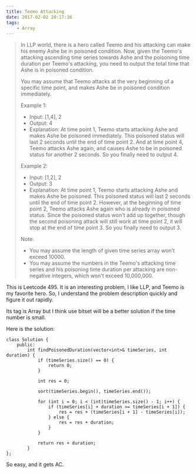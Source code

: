 ```yaml
---
title: Teemo Attacking
date: 2017-02-02 20:17:16
tags:
    - Array
---
```


> In LLP world, there is a hero called Teemo and his attacking can make his enemy Ashe be in poisoned condition. Now, given the Teemo's attacking ascending time series towards Ashe and the poisoning time duration per Teemo's attacking, you need to output the total time that Ashe is in poisoned condition.
>
> You may assume that Teemo attacks at the very beginning of a specific time point, and makes Ashe be in poisoned condition immediately.
>
> Example 1:
> + Input: [1,4], 2
> + Output: 4
> + Explanation: At time point 1, Teemo starts attacking Ashe and makes Ashe be poisoned immediately. This poisoned status will last 2 seconds until the end of time point 2. And at time point 4, Teemo attacks Ashe again, and causes Ashe to be in poisoned status for another 2 seconds. So you finally need to output 4.
>
> Example 2:
> + Input: [1,2], 2
> + Output: 3
> + Explanation: At time point 1, Teemo starts attacking Ashe and makes Ashe be poisoned. This poisoned status will last 2 seconds until the end of time point 2. However, at the beginning of time point 2, Teemo attacks Ashe again who is already in poisoned status. Since the poisoned status won't add up together, though the second poisoning attack will still work at time point 2, it will stop at the end of time point 3. So you finally need to output 3.
>
> Note:
> + You may assume the length of given time series array won't exceed 10000.
> + You may assume the numbers in the Teemo's attacking time series and his poisoning time duration per attacking are non-negative integers, which won't exceed 10,000,000.

<!--more-->

This is Leetcode 495. It is an interesting problem, I like LLP, and Teemo is my favorite hero. So, I understand the problem description quickly and figure it out rapidly.

Its tag is Array but I think use bitset will be a better solution if the time number is small.

Here is the solution:

```
class Solution {
    public:
        int findPoisonedDuration(vector<int>& timeSeries, int duration) {
            if (timeSeries.size() == 0) {
                return 0;
            }

            int res = 0;

            sort(timeSeries.begin(), timeSeries.end());

            for (int i = 0; i < (int)timeSeries.size() - 1; i++) {
                if (timeSeries[i] + duration >= timeSeries[i + 1]) {
                    res = res + (timeSeries[i + 1] - timeSeries[i]);
                } else {
                    res = res + duration;
                }
            }

            return res + duration;
        }
};
```

So easy, and it gets AC.
